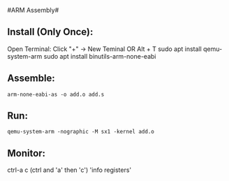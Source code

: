 #ARM Assembly#

Install (Only Once): 
-
Open Terminal:
Click "+" -> New Teminal OR Alt + T
    sudo apt install qemu-system-arm
    sudo apt install binutils-arm-none-eabi

Assemble:    
-
    arm-none-eabi-as -o add.o add.s

Run:    
-
    qemu-system-arm -nographic -M sx1 -kernel add.o  
    
Monitor:
-
ctrl-a c (ctrl and 'a' then 'c')
'info registers'